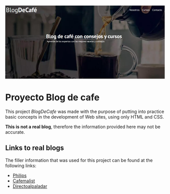 [<img src="img/blogCaptura.png">](https://blogcafemv.netlify.app/)

# Proyecto Blog de cafe

This project *BlogDeCafe* was made with the purpose of putting into practice basic concepts in the development of Web sites, using only HTML and CSS.



**This is not a real blog**, therefore the information provided here may not be accurate.

## Links to real blogs


The filler information that was used for this project can be found at the following links:

* [Philips](https://www.philips.cl/c-m-ho/cafe/cafe-101/la-cosecha-y-los-tipos-de-granos-de-cafe)
* [Cafemalist](https://cafemalist.com/)
* [Directoalpaladar](https://www.directoalpaladar.com/)





